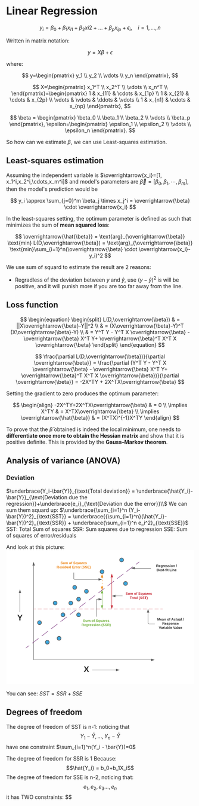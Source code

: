 # Linear Regression

$$
y_i=\beta_0+\beta_1x_{i1}+\beta_2x{i2}+...+\beta_px_{ip}+\epsilon_i,\ \ \ \ i=1,...,n
$$

Written in matrix notation:

$$
y = X\beta+\epsilon
$$

where:

$$
y=\begin{pmatrix}
y_1 \\
y_2 \\
\vdots \\
y_n
\end{pmatrix},
$$

$$
X=\begin{pmatrix}
x_1^T \\
x_2^T \\
\vdots \\
x_n^T \\
\end{pmatrix}=\begin{pmatrix}
1 & x_{11} & \cdots & x_{1p} \\
1 & x_{21} & \cdots & x_{2p} \\
\vdots & \vdots & \ddots & \vdots \\ 
1 & x_{n1} & \cdots & x_{np}
\end{pmatrix},
$$

$$
\beta = \begin{pmatrix}
\beta_0 \\
\beta_1 \\
\beta_2 \\
\vdots \\
\beta_p 
\end{pmatrix},
\epsilon=\begin{pmatrix}
\epsilon_1 \\
\epsilon_2 \\
\vdots \\
\epsilon_n
\end{pmatrix}.
$$

So how can we estimate $\beta$, we can use Least-squares estimation.

## Least-squares estimation

Assuming the independent variable is $\overrightarrow{x_i}=[1, x_1^i,x_2^i,\cdots,x_m^i]$ and model's parameters are $\overrightarrow{\beta}=[\beta_0,\beta_1,\cdots,\beta_m]$, then the model's prediction would be

$$
y_i \approx \sum_{j=0}^m \beta_j \times x_j^i = \overrightarrow{\beta} \cdot \overrightarrow{x_i}
$$

In the least-squares setting, the optimum parameter is defined as such that minimizes the sum of **mean squared loss**:

$$
\overrightarrow{\hat{\beta}} = \text{arg}_{\overrightarrow{\beta}} \text{min} L(D,\overrightarrow{\beta}) = \text{arg}_{\overrightarrow{\beta}} \text{min}\sum_{i=1}^n(\overrightarrow{\beta} \cdot \overrightarrow{x_i}-y_i)^2
$$

We use sum of squard to estimate the result are 2 reasons:
* Regradless of the deviation between $y$ and $\hat{y}$, use $(y-\hat{y})^2$ is will be positive, and it will punish more if you are too far away from the line.

## **Loss function**

$$
\begin{equation}
\begin{split}
L(D,\overrightarrow{\beta}) & = 
||X\overrightarrow{\beta}-Y||^2 \\
& = (X\overrightarrow{\beta}-Y)^T (X\overrightarrow{\beta}-Y) \\
& = Y^T Y - Y^T X \overrightarrow{\beta} - \overrightarrow{\beta} X^T Y+ \overrightarrow{\beta}^T X^T X \overrightarrow{\beta}
\end{split}
\end{equation}
$$

$$
\frac{\partial L(D,\overrightarrow{\beta})}{\partial \overrightarrow{\beta}} = \frac{\partial (Y^T Y - Y^T X \overrightarrow{\beta} - \overrightarrow{\beta} X^T Y+ \overrightarrow{\beta}^T X^T X \overrightarrow{\beta})}{\partial \overrightarrow{\beta}} = -2X^TY + 2X^TX\overrightarrow{\beta}
$$

Setting the gradient to zero produces the optimum parameter:

$$
\begin{align}
-2X^TY+2X^TX\overrightarrow{\beta} & = 0 \\
\implies X^TY & = X^TX\overrightarrow{\beta} \\ 
\implies \overrightarrow{\hat{\beta}} & = (X^TX)^{-1}X^TY
\end{align}
$$

To prove that the $\hat{\beta}$ obtained is indeed the local minimum, one needs to **differentiate once more to obtain the Hessian matrix** and show that it is positive definite. This is provided by the **Gauss–Markov theorem**.

## Analysis of variance (ANOVA)
### Deviation
$\underbrace{Y_i-\bar{Y}}_{\text{Total deviation}} = \underbrace{\hat{Y_i}-\bar{Y}}_{\text{Deviation due the regression}}+\underbrace{e_i}_{\text{Deviation due the error}}\\$
We can sum them squard up:
$\underbrace{\sum_{i=1}^n (Y_i-\bar{Y})^2}_{\text{SST}} = \underbrace{{\sum_{i=1}^n}(\hat{Y_i}-\bar{Y})^2}_{\text{SSR}} + \underbrace{\sum_{i=1}^n e_i^2}_{\text{SSE}}$
SST: Total Sum of squares 
SSR: Sum squares due to regression
SSE: Sum of squares of error/residuals

And look at this picture:
![Regression terminologies](Picture/Regression-terminologies.png)

You can see:
$SST=SSR+SSE$

## Degrees of freedom
The degree of freedom of SST is n-1: noticing that
$$Y_1-\bar{Y},...,Y_{n}-\bar{Y}$$
have one constraint $\sum_{i=1}^n(Y_i - \bar{Y})=0$

The degree of freedom for SSR is 1
Because:
$$\hat{Y_i} = b_0+b_1X_i$$
The degree of freedom for SSE is n-2, noticing that:
$$e_1,e_2,e_3...,e_n$$
it has TWO constraints: $$
